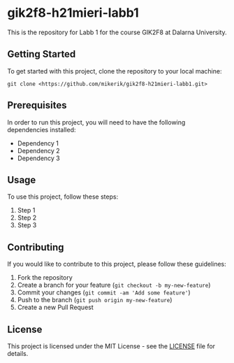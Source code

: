 # gik2f8-h21mieri-labb1

This is the repository for Labb 1 for the course GIK2F8 at Dalarna University.

## Getting Started

To get started with this project, clone the repository to your local machine:

`git clone <https://github.com/mikerik/gik2f8-h21mieri-labb1.git>`

## Prerequisites

In order to run this project, you will need to have the following dependencies installed:

- Dependency 1
- Dependency 2
- Dependency 3

## Usage

To use this project, follow these steps:

1. Step 1
2. Step 2
3. Step 3

## Contributing

If you would like to contribute to this project, please follow these guidelines:

1. Fork the repository
2. Create a branch for your feature (`git checkout -b my-new-feature`)
3. Commit your changes (`git commit -am 'Add some feature'`)
4. Push to the branch (`git push origin my-new-feature`)
5. Create a new Pull Request

## License

This project is licensed under the MIT License - see the [LICENSE](LICENSE) file for details.
